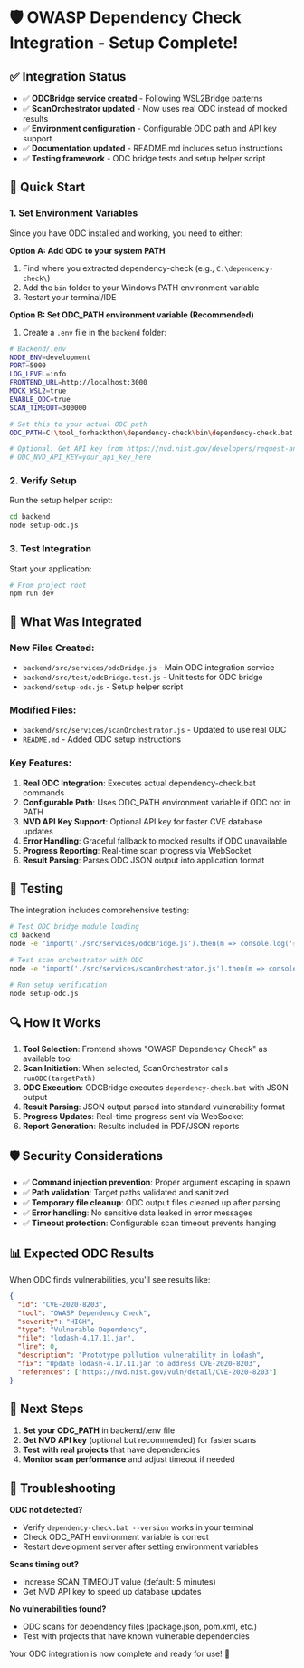 # 🛡️ OWASP Dependency Check Integration - Setup Complete!

## ✅ Integration Status

- ✅ **ODCBridge service created** - Following WSL2Bridge patterns
- ✅ **ScanOrchestrator updated** - Now uses real ODC instead of mocked results
- ✅ **Environment configuration** - Configurable ODC path and API key support
- ✅ **Documentation updated** - README.md includes setup instructions
- ✅ **Testing framework** - ODC bridge tests and setup helper script

## 🚀 Quick Start

### 1. Set Environment Variables

Since you have ODC installed and working, you need to either:

**Option A: Add ODC to your system PATH**

1. Find where you extracted dependency-check (e.g., `C:\dependency-check\`)
2. Add the `bin` folder to your Windows PATH environment variable
3. Restart your terminal/IDE

**Option B: Set ODC_PATH environment variable (Recommended)**

1. Create a `.env` file in the `backend` folder:

```bash
# Backend/.env
NODE_ENV=development
PORT=5000
LOG_LEVEL=info
FRONTEND_URL=http://localhost:3000
MOCK_WSL2=true
ENABLE_ODC=true
SCAN_TIMEOUT=300000

# Set this to your actual ODC path
ODC_PATH=C:\tool_forhackthon\dependency-check\bin\dependency-check.bat

# Optional: Get API key from https://nvd.nist.gov/developers/request-an-api-key
# ODC_NVD_API_KEY=your_api_key_here
```

### 2. Verify Setup

Run the setup helper script:

```bash
cd backend
node setup-odc.js
```

### 3. Test Integration

Start your application:

```bash
# From project root
npm run dev
```

## 🔧 What Was Integrated

### New Files Created:

- `backend/src/services/odcBridge.js` - Main ODC integration service
- `backend/src/test/odcBridge.test.js` - Unit tests for ODC bridge
- `backend/setup-odc.js` - Setup helper script

### Modified Files:

- `backend/src/services/scanOrchestrator.js` - Updated to use real ODC
- `README.md` - Added ODC setup instructions

### Key Features:

1. **Real ODC Integration**: Executes actual dependency-check.bat commands
2. **Configurable Path**: Uses ODC_PATH environment variable if ODC not in PATH
3. **NVD API Key Support**: Optional API key for faster CVE database updates
4. **Error Handling**: Graceful fallback to mocked results if ODC unavailable
5. **Progress Reporting**: Real-time scan progress via WebSocket
6. **Result Parsing**: Parses ODC JSON output into application format

## 🧪 Testing

The integration includes comprehensive testing:

```bash
# Test ODC bridge module loading
cd backend
node -e "import('./src/services/odcBridge.js').then(m => console.log('✅ ODC Bridge loaded'))"

# Test scan orchestrator with ODC
node -e "import('./src/services/scanOrchestrator.js').then(m => console.log('✅ ScanOrchestrator loaded'))"

# Run setup verification
node setup-odc.js
```

## 🔍 How It Works

1. **Tool Selection**: Frontend shows "OWASP Dependency Check" as available tool
2. **Scan Initiation**: When selected, ScanOrchestrator calls `runODC(targetPath)`
3. **ODC Execution**: ODCBridge executes `dependency-check.bat` with JSON output
4. **Result Parsing**: JSON output parsed into standard vulnerability format
5. **Progress Updates**: Real-time progress sent via WebSocket
6. **Report Generation**: Results included in PDF/JSON reports

## 🛡️ Security Considerations

- ✅ **Command injection prevention**: Proper argument escaping in spawn
- ✅ **Path validation**: Target paths validated and sanitized
- ✅ **Temporary file cleanup**: ODC output files cleaned up after parsing
- ✅ **Error handling**: No sensitive data leaked in error messages
- ✅ **Timeout protection**: Configurable scan timeout prevents hanging

## 📊 Expected ODC Results

When ODC finds vulnerabilities, you'll see results like:

```json
{
  "id": "CVE-2020-8203",
  "tool": "OWASP Dependency Check",
  "severity": "HIGH",
  "type": "Vulnerable Dependency",
  "file": "lodash-4.17.11.jar",
  "line": 0,
  "description": "Prototype pollution vulnerability in lodash",
  "fix": "Update lodash-4.17.11.jar to address CVE-2020-8203",
  "references": ["https://nvd.nist.gov/vuln/detail/CVE-2020-8203"]
}
```

## 🎯 Next Steps

1. **Set your ODC_PATH** in backend/.env file
2. **Get NVD API key** (optional but recommended) for faster scans
3. **Test with real projects** that have dependencies
4. **Monitor scan performance** and adjust timeout if needed

## 🐛 Troubleshooting

**ODC not detected?**

- Verify `dependency-check.bat --version` works in your terminal
- Check ODC_PATH environment variable is correct
- Restart development server after setting environment variables

**Scans timing out?**

- Increase SCAN_TIMEOUT value (default: 5 minutes)
- Get NVD API key to speed up database updates

**No vulnerabilities found?**

- ODC scans for dependency files (package.json, pom.xml, etc.)
- Test with projects that have known vulnerable dependencies

Your ODC integration is now complete and ready for use! 🎉
